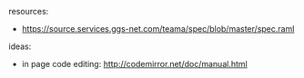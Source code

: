 resources:
- https://source.services.ggs-net.com/teama/spec/blob/master/spec.raml

ideas: 
- in page code editing: http://codemirror.net/doc/manual.html